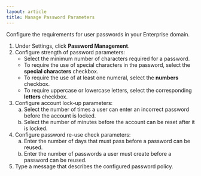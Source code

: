 ```yaml
---
layout: article
title: Manage Password Parameters 
---
```


Configure the requirements for user passwords in your Enterprise domain.

1. Under Settings, click **Password Management**.
2. Configure strength of password parameters:
   - Select the minimum number of characters required for a password.
   - To require the use of special characters in the password, select the **special characters** checkbox.
   - To require the use of at least one numeral, select the **numbers** checkbox.
   - To require uppercase or lowercase letters, select the corresponding **letters** checkbox.
3. Configure account lock-up parameters:<ol type="a">
   <li>Select the number of times a user can enter an incorrect password before the account is locked.</li>
   <li>Select the number of minutes before the account can be reset after it is locked.</li></ol>
4. Configure password re-use check parameters:<ol type="a">
   <li>Enter the number of days that must pass before a password can be reused.</li>
   <li>Enter the number of passwords a user must create before a password can be reused.</li></ol>
5. Type a message that describes the configured password policy.